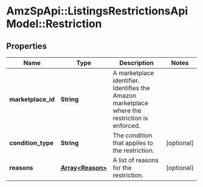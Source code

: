# AmzSpApi::ListingsRestrictionsApiModel::Restriction

## Properties
Name | Type | Description | Notes
------------ | ------------- | ------------- | -------------
**marketplace_id** | **String** | A marketplace identifier. Identifies the Amazon marketplace where the restriction is enforced. | 
**condition_type** | **String** | The condition that applies to the restriction. | [optional] 
**reasons** | [**Array&lt;Reason&gt;**](Reason.md) | A list of reasons for the restriction. | [optional] 

